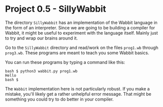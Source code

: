 # Project 0.5 - SillyWabbit

The directory `SillyWabbit` has an implementation of the Wabbit
language in the form of an interpreter.  Since we are going to be
building a compiler for Wabbit, it might be useful to experiment with
the language itself.  Mainly just to try and wrap our brains around
it.

Go to the `SillyWabbit` directory and read/work on the files
`prog1.wb` through `prog3.wb`.  These programs are meant to teach you
some Wabbit basics.

You can run these programs by typing a command like this:

```
bash $ python3 wabbit.py prog1.wb
Hello
bash $
```

The `Wabbit` implementation here is not particularly robust.  If
you make a mistake, you'll likely get a rather unhelpful
error message.  That might be something you could try to do
better in your compiler.
